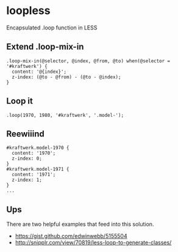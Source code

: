 loopless
========

Encapsulated .loop function in LESS

Extend .loop-mix-in
-------------------

    .loop-mix-in(@selector, @index, @from, @to) when(@selector = '#kraftwerk') {
      content: '@{index}';
      z-index: (@to - @from) - (@to - @index);
    }

Loop it
-------

    .loop(1970, 1980, '#kraftwerk', '.model-');
    

Reewiiind
---------

    #kraftwerk.model-1970 {
      content: '1970';
      z-index: 0;
    }
    #kraftwerk.model-1971 {
      content: '1971';
      z-index: 1;
    }
    ...

Ups
---

There are two helpful examples that feed into this solution.

- https://gist.github.com/edwinwebb/5155504
- http://snipplr.com/view/70819/less-loop-to-generate-classes/

